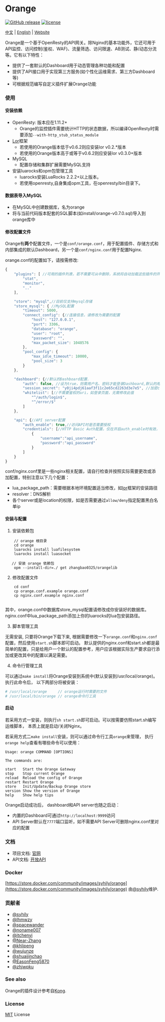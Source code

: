 # Orange

 [![GitHub release](https://img.shields.io/github/release/sumory/orange.svg)](https://github.com/sumory/orange/releases/latest) [![license](https://img.shields.io/github/license/sumory/orange.svg)](https://github.com/sumory/orange/blob/master/LICENSE)


<a href="./README_zh.md" style="font-size:13px">中文</a> | <a href="./README.md" style="font-size:13px">English</a> | <a href="http://orange.sumory.com" style="font-size:13px">Website</a>

Orange是一个基于OpenResty的API网关。除Nginx的基本功能外，它还可用于API监控、访问控制(鉴权、WAF)、流量筛选、访问限速、AB测试、静/动态分流等。它有以下特性：

- 提供了一套默认的Dashboard用于动态管理各种功能和配置
- 提供了API接口用于实现第三方服务(如个性化运维需求、第三方Dashboard等)
- 可根据规范编写自定义插件扩展Orange功能


### 使用

#### 安装依赖

- OpenResty: 版本应在1.11.2+
    - Orange的监控插件需要统计HTTP的状态数据，所以编译OpenResty时需要添加`--with-http_stub_status_module`
- [Lor](https://github.com/sumory/lor)框架
    - 若使用的Orange版本低于v0.6.2则应安装lor v0.2.*版本
    - 若使用的Orange版本高于或等于v0.6.2则应安装lor v0.3.0+版本
- MySQL
    - 配置存储和集群扩展需要MySQL支持
- 安装luarocks和opm包管理工具
    - luarocks安装LuaRocks 2.2.2+以上版本。
    - 若使用openresty,自身集成opm工具，在openresty/bin目录下。
     
#### 数据表导入MySQL

- 在MySQL中创建数据库，名为orange
- 将与当前代码版本配套的SQL脚本(如install/orange-v0.7.0.sql)导入到orange库中

#### 修改配置文件

Orange有**两个**配置文件，一个是`conf/orange.conf`，用于配置插件、存储方式和内部集成的默认Dashboard，另一个是`conf/nginx.conf`用于配置Nginx.

orange.conf的配置如下，请按需修改:

```javascript
{
    "plugins": [ //可用的插件列表，若不需要可从中删除，系统将自动加载这些插件的开放API并在7777端口暴露
        "stat",
        "monitor",
        ".."
    ],

    "store": "mysql",//目前仅支持mysql存储
    "store_mysql": { //MySQL配置
        "timeout": 5000,
        "connect_config": {//连接信息，请修改为需要的配置
            "host": "127.0.0.1",
            "port": 3306,
            "database": "orange",
            "user": "root",
            "password": "",
            "max_packet_size": 1048576
        },
        "pool_config": {
            "max_idle_timeout": 10000,
            "pool_size": 3
        }
    },

    "dashboard": {//默认的Dashboard配置.
        "auth": false, //设为true，则需用户名、密码才能登录Dashboard,默认的用户名和密码为admin/orange_admin
        "session_secret": "y0ji4pdj61aaf3f11c2e65cd2263d3e7e5", //加密cookie用的盐，自行修改即可
        "whitelist": [//不需要鉴权的uri，如登录页面，无需修改此值
            "^/auth/login$",
            "^/error/$"
        ]
    },

    "api": {//API server配置
        "auth_enable": true,//访问API时是否需要授权
        "credentials": [//HTTP Basic Auth配置，仅在开启auth_enable时有效，自行添加或修改即可
            {
                "username":"api_username",
                "password":"api_password"
            }
        ]
    }
}
```

conf/nginx.conf里是一些nginx相关配置，请自行检查并按照实际需要更改或添加配置，特别注意以下几个配置：

- lua_package_path：需要根据本地环境配置适当修改，如[lor](https://github.com/sumory/lor)框架的安装路径
- resolver：DNS解析
- 各个server或是location的权限，如是否需要通过`allow/deny`指定配置黑白名单ip


#### 安装与配置

1) 安装依赖包
```
    // orange 根目录
    cd orange  
    luarocks install luafilesystem
    luarocks install luasocket
   
   // 安装 orange 依赖包  
    opm --install-dir=./ get zhangbao0325/orangelib        
```

2) 修改配置文件
```angular2html
    cd conf
    cp orange.conf.example orange.conf
    cp nginx.conf.example nginx.conf
    
```
其中，orange.conf中数据库store_mysql配置请修改成你安装好的数据库。
nginx.conf中lua_package_path添加上你的luarocks的lua包安装路径。


3) 脚本管理工具

无需安装, 只要将Orange下载下来, 根据需要修改一下`orange.conf`和`nginx.conf`配置，然后使用`start.sh`脚本即可启动。
默认提供的nginx.conf和start.sh都是最简单的配置，只是给用户一个默认的配置参考，用户应该根据实际生产要求自行添加或更改其中的配置以满足需要。

4) 命令行管理工具

可以通过`make install`将Orange安装到系统中(默认安装到/usr/local/orange)。 执行此命令后， 以下两部分将被安装：

```bash
# /usr/local/orange     // orange运行时需要的文件
# /usr/local/bin/orange // orange命令行工具
```

#### 启动

若采用方式一安装，则执行`sh start.sh`即可启动。可以按需要仿照start.sh编写运维脚本， 本质上就是启动/关闭Nginx。

若采用方式二`make install`安装，则可以通过命令行工具`orange`来管理， 执行`orange help`查看有哪些命令可以使用：

```
Usage: orange COMMAND [OPTIONS]

The commands are:

start   Start the Orange Gateway
stop    Stop current Orange
reload  Reload the config of Orange
restart Restart Orange
store   Init/Update/Backup Orange store
version Show the version of Orange
help    Show help tips
```

Orange启动成功后， dashboard和API server也随之启动：

- 内置的Dashboard可通过`http://localhost:9999`访问
- API Server默认在`7777`端口监听，如不需要API Server可删除nginx.conf里对应的配置

### 文档

- 项目文档: [官网](http://orange.sumory.com/docs)
- API文档: [开放API](./docs/api/README.md)


### Docker

[https://store.docker.com/community/images/syhily/orange](https://store.docker.com/community/images/syhily/orange) 由[@syhily](https://github.com/syhily)维护.

### 贡献者

- [@syhily](https://github.com/syhily)
- [@lhmwzy](https://github.com/lhmwzy)
- [@spacewander](https://github.com/spacewander)
- [@noname007](https://github.com/noname007)
- [@itchenyi](https://github.com/itchenyi)
- [@Near-Zhang](https://github.com/Near-Zhang)
- [@khlipeng](https://github.com/khlipeng)
- [@wujunze](https://github.com/wujunze)
- [@shuaijinchao](https://github.com/shuaijinchao)
- [@EasonFeng5870](https://github.com/EasonFeng5870)
- [@zhjwpku](https://github.com/zhjwpku)



### See also

Orange的插件设计参考自[Kong](https://github.com/Mashape/kong).

### License

[MIT](./LICENSE) License
